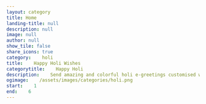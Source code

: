 ```yaml
---
layout: category
title: Home
landing-title: null
description: null
image: null
author: null
show_tile: false
share_icons: true
category:    holi
title:    Happy Holi Wishes
categorytitle:    Happy Holi
description:    Send amazing and colorful holi e-greetings customised with your name
ogimage:    /assets/images/categories/holi.png
start:    1
end:    6
---
```

